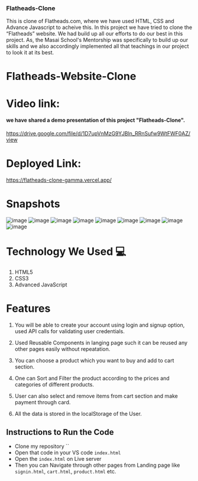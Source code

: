 ### Flatheads-Clone
This is clone of Flatheads.com, where we have used HTML, CSS and Advance Javascript to acheive this.
In this project we have tried to clone the “Flatheads” website. We had build up all our efforts to do our best in this project. As, the Masai School's Mentorship  was specifically to build up our skills and we also accordingly implemented all that teachings in our project to look it at its best.

# Flatheads-Website-Clone

# Video link:
 #### we have shared a demo presentation of this project "Flatheads-Clone".
 
 https://drive.google.com/file/d/1D7upVnMzG9YJBln_RRnSufw9WtFWF0AZ/view
 
# Deployed Link:

https://flatheads-clone-gamma.vercel.app/
 
# Snapshots
![image](https://user-images.githubusercontent.com/67849097/150683219-017c3ee0-76bc-4d63-90ea-3dbb91a076cc.png)
![image](https://user-images.githubusercontent.com/67849097/150683006-8fb675e4-8e66-4196-a3a7-f08c27a18adc.png)
![image](https://user-images.githubusercontent.com/67849097/150683233-ac6902fd-724a-4be0-9494-a00ea1471938.png)
![image](https://user-images.githubusercontent.com/67849097/150683239-04931249-5198-417c-8982-c34080bcf5eb.png)
![image](https://user-images.githubusercontent.com/67849097/150683248-45e8219e-1c22-44a1-8800-7e21ce186b66.png)
![image](https://user-images.githubusercontent.com/67849097/150683070-64c62b59-8369-43d8-a0ec-058995d78425.png)
![image](https://user-images.githubusercontent.com/67849097/150683087-20120e3b-19d4-4435-93ad-502771d6489c.png)
![image](https://user-images.githubusercontent.com/67849097/150683100-16d448bb-bdb6-4dd3-812e-2a4614785519.png)
![image](https://user-images.githubusercontent.com/67849097/150683118-d706029e-9f0a-4596-a87b-d350cbb48199.png)





# Technology We Used :computer: 
1. HTML5
2. CSS3
3. Advanced JavaScript

# Features
1. You will be able to create your account using login and signup option, used API calls for validating user credentials.

2. Used Reusable Components in langing page such it can be reused any other pages easily without repeatation.

3. You can choose a product which you want to buy and add to cart section.

4. One can Sort and Filter the product according to the prices and categories of different products.

5. User can also select and remove items from cart section and make payment through card.

6. All the data is stored in the localStorage of the User. 

## Instructions to Run the Code 

- Clone my repository ``
- Open that code in your VS code `index.html`
- Open the `index.html` on Live server
- Then you can Navigate through other pages from Landing page like `signin.html`, `cart.html`, `product.html` etc.

